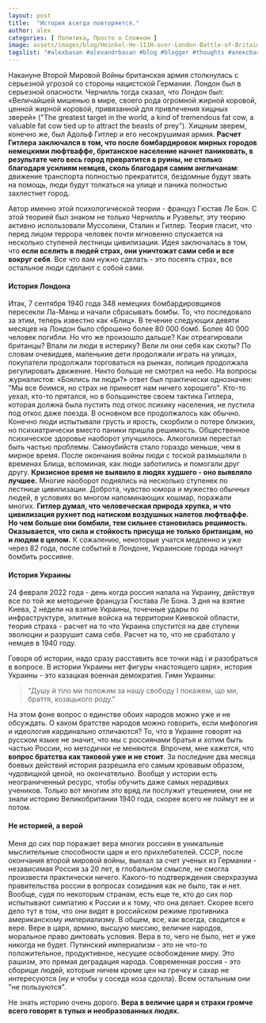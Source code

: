 ```yaml
---
layout: post
title:  "История всегда повторяется."
author: alex
categories: [ Политика, Просто о Сложном ]
image: assets/images/blog/Heinkel-He-111H-over-London-Battle-of-Britain-01.jpeg
tagslist: "#alexbasan #alexandrbasan #blog #blogger #thoughts #алексбасан #александрбасан #блог #блоггер #простоосложном #какработаетмир #какустроенмир #простоосложном #теориямира #теория #политика #явнеполитики #россия #украина #война"
---
```


Накануне Второй Мировой Войны британская армия столкнулась с серьезной угрозой со стороны нацистской Германии. Лондон был в серьезной опасности. Черчилль тогда сказал, что Лондон был: «Величайшей мишенью в мире, своего рода огромной жирной коровой, ценной жирной коровой, привязанной для привлечения хищных зверей» ("The greatest target in the world, a kind of tremendous fat cow, a valuable fat cow tied up to attract the beasts of prey"). Хищным зверем, конечно же, был Адольф Гитлер и его несокрушимая армия. **Расчет Гитлера заключался в том, что после бомбардировок мирных городов немецкими люфтваффе, британское население начнет паниковать, в результате чего весь город превратится в руины, не столько благодаря усилиям немцев, сколь благодаря самим англичанам**: движение транспорта полностью прекратится, бездомные будут звать на помощь, люди будут толкаться на улице и паника полностью захлестнет город.

Автор именно этой психологической теории - француз Гюстав Ле Бон. С этой теорией был знаком не только Черчилль и Рузвельт, эту теорию активно использовали Муссолини, Сталин и Гитлер. Теория гласит, что перед лицом террора человек почти мгновенно спускается на несколько ступеней лестницы цивилизации. Идея заключалась в том, что **если вселить в людей страх, они уничтожат сами себя и все вокруг себя**. Все что вам нужно сделать - это посеять страх, все остальное люди сделают с собой сами. 

#### История Лондона

Итак, 7 сентября 1940 года 348 немецких бомбардировщиков пересекли Ла-Манш и начали сбрасывать бомбы. То, что последовало за этим, теперь известно как «Блиц». В течение следующих девяти месяцев на Лондон было сброшено более 80 000 бомб. Более 40 000 человек погибли. Но что же произошло дальше? Как отреагировали британцы? Впали ли люди в истерику? Вели ли они себя как скоты? По словам очевидцев, маленькие дети продолжали играть на улицах, покупатели продолжали торговаться на рынках, полиция продолжала регулировать движение. Никто больше не смотрел на небо. На вопросы журналистов: «Боялись ли люди?» ответ был практически однозначен: "Мы все боимся, но страх не принесет нам ничего хорошего". Кто-то уехал, кто-то прятался, но в большинстве своем тактика Гитлера, которая должна была пустить под откос психику населения, не пустила под откос даже поезда. В основном все продолжалось как обычно. Конечно люди испытывали грусть и ярость, скорбили о потере близких, но психиатрически вместо паники пришла решимость. Общественное психическое здоровье наоборот улучшилось. Алкоголизм перестал быть частью проблемы. Самоубийств стало гораздо меньше, чем в мирное время. После окончания войны люди с тоской размышляли о временах Блица, вспоминая, как люди заботились и помогали друг другу. **Кризисное время не выявило в людях худшего - оно выявляло лучшее.** Многие наоборот поднялись на несколько ступенек по лестнице цивилизации. Доброта, чувство юмора и мужество обычных людей, в условиях во многом напоминающих кошмар, поражали многих. **Гитлер думал, что человеческая природа хрупка, и что цивилизация рухнет под натиском воздушных налетов люфтваффе. Но чем больше они бомбили, тем сильнее становилась решимость. Оказывается, что сила и стойкость присуща не только британцам, но и людям в целом.** К сожалению, некоторые учатся медленно и уже через 82 года, после событий в Лондоне, Украинские города начнут бомбить россияне.


#### История Украины

24 февраля 2022 года - день когда россия напала на Украину, действуя все по той же методичке француза Гюстава Ле Бона. 3 дня на взятие Киева, 2 недели на взятие Украины, точечные удары по инфраструктуре, элитные войска на территории Киевской области, теория страха - расчет на то что Украина спустится на две ступени эволюции и разрушит сама себя. Расчет на то, что не сработало у немцев в 1940 году.

Говоря об истории, надо сразу расставить все точки над і и разобраться в вопросе. В истории Украины нет фигуры «настоящего царя», история Украины - это казацкая военная демократия. Гимн Украины:

> "Душу й тіло ми положим за нашу свободу
І покажем, що ми, браття, козацького роду."

На этом фоне вопрос о единстве обоих народов можно уже и не обсуждать. О каком братстве народов можно говорить, если мифология и идеология кардинально отличаются? То, что в Украине говорят на русском языке не значит, что мы с россиянами братья и хотим быть частью России, но методички не меняются. Впрочем, мне кажется, что **вопрос братства как таковой уже и не стоит**. За последние два месяца боевых действий история разрешила его самым кровавым образом, чудовищной ценой, но окончательно. Вообще у истории есть неограниченный ресурс, чтобы обучить даже самых нерадивых учеников. Только вот многим это вряд ли послужит утешением, они не знали историю Великобритании 1940 года, скорее всего не поймут ее и потом.

#### Не историей, а верой

Меня до сих пор поражает вера многих россиян в уникальные мыслительные способности царя и его прихлебателей. СССР, после окончания второй мировой войны, выехал за счет ученых из Германии - независимая Россия за 20 лет, в глобальном смысле, не смогла произвести практически ничего. Какого-то подтверждения сверхразума правительства россии в вопросах созидания как не было, так и нет. Вообще, судя по некоторым странам, есть еще те, кто до сих пор испытывают симпатию к России и к тому, что она делает. Скорее всего дело тут в том, что они видят в российском режиме противника американскому империализму. В общем, все, как всегда, сводится к вере. Вере в царя, армию, высшую миссию, величие народов, моральное право диктовать условия. Вера в то, чего не было, нет и уже никогда не будет. Путинский империализм - это не что-то положительное, продуктивное, несущее освобождение миру. Это рашизм, это прямая деградация народа. Современная россия - это сборище людей, которые ничем кроме цен на гречку и сахар не интересуются (ну и чтобы у соседа коза сдохла). Всем остальным они "не пользуются". 

Не знать историю очень дорого. **Вера в величие царя и страхи громче всего говорят в тупых и необразованных людях.** 